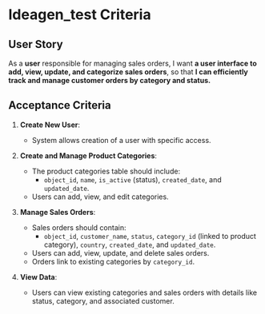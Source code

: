 # Ideagen_test Criteria

## User Story
As a **user** responsible for managing sales orders, I want **a user interface to add, view, update, and categorize sales orders**, so that **I can efficiently track and manage customer orders by category and status.**

## Acceptance Criteria
1. **Create New User**: 
   - System allows creation of a user with specific access.
   
2. **Create and Manage Product Categories**: 
   - The product categories table should include:
     - `object_id`, `name`, `is_active` (status), `created_date`, and `updated_date`.
   - Users can add, view, and edit categories.
   
3. **Manage Sales Orders**:
   - Sales orders should contain:
     - `object_id`, `customer_name`, `status`, `category_id` (linked to product category), `country`, `created_date`, and `updated_date`.
   - Users can add, view, update, and delete sales orders.
   - Orders link to existing categories by `category_id`.
   
4. **View Data**:
   - Users can view existing categories and sales orders with details like status, category, and associated customer.

